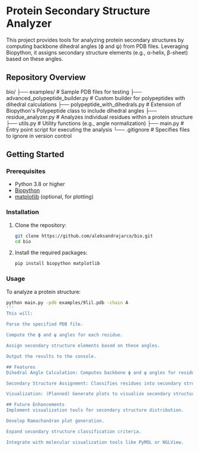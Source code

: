 # Protein Secondary Structure Analyzer

This project provides tools for analyzing protein secondary structures by computing backbone dihedral angles (ϕ and ψ) from PDB files. Leveraging Biopython, it assigns secondary structure elements (e.g., α-helix, β-sheet) based on these angles.

## Repository Overview

bio/ 
  ├── examples/ # Sample PDB files for testing 
  ├── advanced_polypeptide_builder.py # Custom builder for polypeptides with dihedral calculations 
  ├── polypeptide_with_dihedrals.py # Extension of Biopython's Polypeptide class to include dihedral angles 
  ├── residue_analyzer.py # Analyzes individual residues within a protein structure 		  
  ├── utils.py # Utility functions (e.g., angle normalization) 
  ├── main.py # Entry point script for executing the analysis 
  └── .gitignore # Specifies files to ignore in version control
  
  
## Getting Started

### Prerequisites

- Python 3.8 or higher
- [Biopython](https://biopython.org/)
- [matplotlib](https://matplotlib.org/) (optional, for plotting)

### Installation

1. Clone the repository:

   ```bash
   git clone https://github.com/aleksandrajarco/bio.git
   cd bio
   ```

2. Install the required packages:

   ```bash
   pip install biopython matplotlib
   ```
   
### Usage
To analyze a protein structure:

```bash
python main.py -pdb examples/9lil.pdb -chain A
'''
This will:

Parse the specified PDB file.

Compute the ϕ and ψ angles for each residue.

Assign secondary structure elements based on these angles.

Output the results to the console.

## Features
Dihedral Angle Calculation: Computes backbone ϕ and ψ angles for residues.

Secondary Structure Assignment: Classifies residues into secondary structures using angle thresholds.

Visualization: (Planned) Generate plots to visualize secondary structure distribution and Ramachandran plots.

## Future Enhancements
Implement visualization tools for secondary structure distribution.

Develop Ramachandran plot generation.

Expand secondary structure classification criteria.

Integrate with molecular visualization tools like PyMOL or NGLView.


